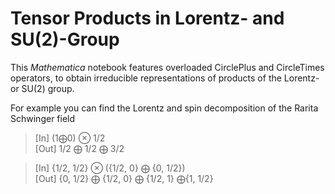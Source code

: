 # Tensor Products in Lorentz- and SU(2)-Group

This _Mathematica_ notebook features overloaded CirclePlus and CircleTimes operators, to obtain irreducible representations of products of the Lorentz- or SU(2) group.

For example you can find the Lorentz and spin decomposition of the Rarita Schwinger field

>[In] (1⨁0) ⊗ 1/2  
>[Out] 1/2 ⨁ 1/2 ⨁ 3/2

>[In] {1/2, 1/2} ⊗ ({1/2, 0} ⨁ {0, 1/2})  
>[Out] {0, 1/2} ⨁ {1/2, 0} ⨁ {1/2, 1} ⨁{1, 1/2}
